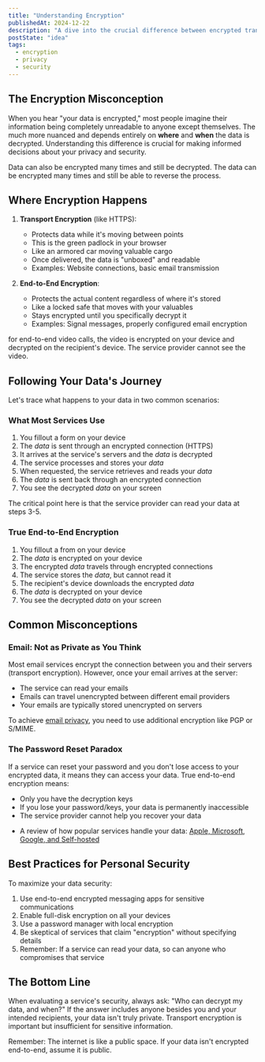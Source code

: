 ```yaml
---
title: "Understanding Encryption"
publishedAt: 2024-12-22
description: "A dive into the crucial difference between encrypted transport and encrypted data, and why this distinction matters for your privacy and security."
postState: "idea"
tags:
  - encryption
  - privacy
  - security
---
```


## The Encryption Misconception

When you hear "your data is encrypted," most people imagine their information being completely unreadable to anyone except themselves. The much more nuanced and depends entirely on **where** and **when** the data is decrypted. Understanding this difference is crucial for making informed decisions about your privacy and security.

Data can also be encrypted many times and still be decrypted. The data can be encrypted many times and still be able to reverse the process.

## Where Encryption Happens

1. **Transport Encryption** (like HTTPS):

   - Protects data while it's moving between points
   - This is the green padlock in your browser
   - Like an armored car moving valuable cargo
   - Once delivered, the data is "unboxed" and readable
   - Examples: Website connections, basic email transmission

2. **End-to-End Encryption**:

   - Protects the actual content regardless of where it's stored
   - Like a locked safe that moves with your valuables
   - Stays encrypted until you specifically decrypt it
   - Examples: Signal messages, properly configured email encryption

<aside>
for end-to-end video calls, the video is encrypted on your device and decrypted on the recipient's device. The service provider cannot see the video.
</aside>

## Following Your Data's Journey

Let's trace what happens to your data in two common scenarios:

### What Most Services Use

1. You fillout a form on your device
2. The _data_ is sent through an encrypted connection (HTTPS)
3. It arrives at the service's servers and the _data_ is decrypted
4. The service processes and stores your _data_
5. When requested, the service retrieves and reads your _data_
6. The _data_ is sent back through an encrypted connection
7. You see the decrypted _data_ on your screen

The critical point here is that the service provider can read your data at steps 3-5.

### True End-to-End Encryption

1. You fillout a from on your device
2. The _data_ is encrypted on your device
3. The encrypted _data_ travels through encrypted connections
4. The service stores the _data_, but cannot read it
5. The recipient's device downloads the encrypted _data_
6. The _data_ is decrypted on your device
7. You see the decrypted _data_ on your screen

## Common Misconceptions

### Email: Not as Private as You Think

Most email services encrypt the connection between you and their servers (transport encryption). However, once your email arrives at the server:

- The service can read your emails
- Emails can travel unencrypted between different email providers
- Your emails are typically stored unencrypted on servers

To achieve [email privacy](/posts/encryption-email), you need to use additional encryption like PGP or S/MIME.

### The Password Reset Paradox

If a service can reset your password and you don't lose access to your encrypted data, it means they can access your data. True end-to-end encryption means:

- Only you have the decryption keys
- If you lose your password/keys, your data is permanently inaccessible
- The service provider cannot help you recover your data

* A review of how popular services handle your data: [Apple, Microsoft, Google, and Self-hosted](/posts/encrypted-personal-data)

## Best Practices for Personal Security

To maximize your data security:

1. Use end-to-end encrypted messaging apps for sensitive communications
2. Enable full-disk encryption on all your devices
3. Use a password manager with local encryption
4. Be skeptical of services that claim "encryption" without specifying details
5. Remember: If a service can read your data, so can anyone who compromises that service

## The Bottom Line

When evaluating a service's security, always ask: "Who can decrypt my data, and when?" If the answer includes anyone besides you and your intended recipients, your data isn't truly private. Transport encryption is important but insufficient for sensitive information.

<aside>
Remember: The internet is like a public space. If your data isn't encrypted end-to-end, assume it is public.
</aside>
